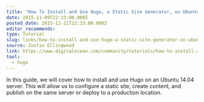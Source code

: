 ```yaml
---
title: "How To Install and Use Hugo, a Static Site Generator, on Ubuntu 14.04"
date: 2015-11-09T22:33:00.000Z
posted_date: 2015-12-21T22:33:00.000Z
editor_recommends:
type: Tutorial
slug: links/how-to-install-and-use-hugo-a-static-site-generator-on-ubuntu-1404
source: Justin Ellingwood
link: https://www.digitalocean.com/community/tutorials/how-to-install-and-use-hugo-a-static-site-generator-on-ubuntu-14-04/
tool:
  - hugo
---
```

In this guide, we will cover how to install and use Hugo on an Ubuntu 14.04 server. This will allow us to configure a static site, create content, and publish on the same server or deploy to a production location.




